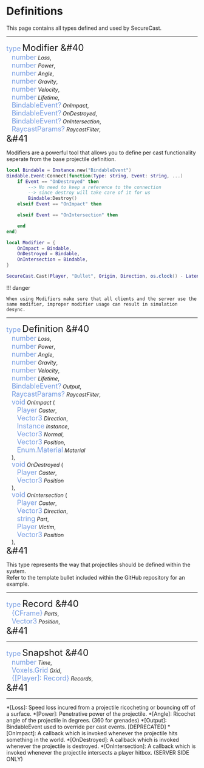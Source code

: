 <style>
    .type {
        color: rgb(115, 154, 226);
        font-size: large
    }
    .method {
        font-size: x-large
    }
</style>

# Definitions

This page contains all types defined and used by SecureCast.

---

<span class="type">type</span>
<span class="method"> Modifier &#40</span>
    <br>&emsp;<span class="type">number</span> <i>Loss</i>,
    <br>&emsp;<span class="type">number</span> <i>Power</i>,
    <br>&emsp;<span class="type">number</span> <i>Angle</i>,
    <br>&emsp;<span class="type">number</span> <i>Gravity</i>,
    <br>&emsp;<span class="type">number</span> <i>Velocity</i>,
    <br>&emsp;<span class="type">number</span> <i>Lifetime</i>,
    <br>&emsp;<span class="type">BindableEvent?</span> <i>OnImpact</i>,
    <br>&emsp;<span class="type">BindableEvent?</span> <i>OnDestroyed</i>,
    <br>&emsp;<span class="type">BindableEvent?</span> <i>OnIntersection</i>,
    <br>&emsp;<span class="type">RaycastParams?</span> <i>RaycastFilter</i>,
<br><span class="method">&#41</span>

Modifiers are a powerful tool that allows you to define per cast functionality seperate from the base projectile definition.

``` lua title="Custom event handling" linenums="1"
local Bindable = Instance.new("BindableEvent")
Bindable.Event:Connect(function(Type: string, Event: string, ...)
    if Event == "OnDestroyed" then
        --> No need to keep a reference to the connection 
        --> since destroy will take care of it for us
        Bindable:Destroy()
    elseif Event == "OnImpact" then

    elseif Event == "OnIntersection" then

    end
end)

local Modifier = {
    OnImpact = Bindable,
    OnDestroyed = Bindable,
    OnIntersection = Bindable,
}

SecureCast.Cast(Player, "Bullet", Origin, Direction, os.clock() - Latency, nil, Modifier)
```

!!! danger

    When using Modifiers make sure that all clients and the server use the same modifier, improper modifier usage can result in simulation desync.

---

<span class="type">type</span>
<span class="method"> Definition &#40</span>
    <br>&emsp;<span class="type">number</span> <i>Loss</i>,
    <br>&emsp;<span class="type">number</span> <i>Power</i>,
    <br>&emsp;<span class="type">number</span> <i>Angle</i>,
    <br>&emsp;<span class="type">number</span> <i>Gravity</i>,
    <br>&emsp;<span class="type">number</span> <i>Velocity</i>,
    <br>&emsp;<span class="type">number</span> <i>Lifetime</i>,
    <br>&emsp;<span class="type">BindableEvent?</span> <i>Output</i>,
    <br>&emsp;<span class="type">RaycastParams?</span> <i>RaycastFilter</i>,
    <br>&emsp;<span class="type">void</span> <i>OnImpact</i> (
        <br>&emsp;&emsp;<span class="type">Player</span> <i>Caster</i>,
        <br>&emsp;&emsp;<span class="type">Vector3</span> <i>Direction</i>,
        <br>&emsp;&emsp;<span class="type">Instance</span> <i>Instance</i>,
        <br>&emsp;&emsp;<span class="type">Vector3</span> <i>Normal</i>,
        <br>&emsp;&emsp;<span class="type">Vector3</span> <i>Position</i>,
        <br>&emsp;&emsp;<span class="type">Enum.Material</span> <i>Material</i>
    <br>&emsp;),
    <br>&emsp;<span class="type">void</span> <i>OnDestroyed</i> (
        <br>&emsp;&emsp;<span class="type">Player</span> <i>Caster</i>,
        <br>&emsp;&emsp;<span class="type">Vector3</span> <i>Position</i>
    <br>&emsp;),
    <br>&emsp;<span class="type">void</span> <i>OnIntersection</i> (
        <br>&emsp;&emsp;<span class="type">Player</span> <i>Caster</i>,
        <br>&emsp;&emsp;<span class="type">Vector3</span> <i>Direction</i>,
        <br>&emsp;&emsp;<span class="type">string</span> <i>Part</i>,
        <br>&emsp;&emsp;<span class="type">Player</span> <i>Victim</i>,
        <br>&emsp;&emsp;<span class="type">Vector3</span> <i>Position</i>
    <br>&emsp;),
<br><span class="method">&#41</span>

This type represents the way that projectiles should be defined within the system.<br>
Refer to the template bullet included within the GitHub repository for an example.

---

<span class="type">type</span>
<span class="method"> Record &#40</span>
    <br>&emsp;<span class="type">{CFrame}</span> <i>Parts</i>,
    <br>&emsp;<span class="type">Vector3</span> <i>Position</i>,
<br><span class="method">&#41</span>

---

<span class="type">type</span>
<span class="method"> Snapshot &#40</span>
    <br>&emsp;<span class="type">number</span> <i>Time</i>,
    <br>&emsp;<span class="type">Voxels.Grid</span> <i>Grid</i>,
    <br>&emsp;<span class="type">{[Player]: Record}</span> <i>Records</i>,
<br><span class="method">&#41</span>

---

*[Loss]: Speed loss incured from a projectile ricocheting or bouncing off of a surface.
*[Power]: Penetrative power of the projectile.
*[Angle]: Ricochet angle of the projectile in degrees. (360 for grenades)
*[Output]: BindableEvent used to override per cast events. [DEPRECATED]
*[OnImpact]: A callback which is invoked whenever the projectile hits something in the world.
*[OnDestroyed]: A callback which is invoked whenever the projectile is destroyed.
*[OnIntersection]: A callback which is invoked whenever the projectile intersects a player hitbox. (SERVER SIDE ONLY)
